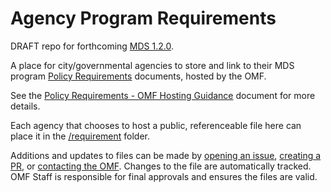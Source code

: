 # Agency Program Requirements

DRAFT repo for forthcoming [MDS 1.2.0](https://github.com/openmobilityfoundation/governance/wiki/Release-1.2.0).

A place for city/governmental agencies to store and link to their MDS program [Policy Requirements](https://github.com/openmobilityfoundation/mobility-data-specification/tree/ms-requirements/policy#public-hosting) documents, hosted by the OMF.

See the [Policy Requirements - OMF Hosting Guidance](https://github.com/openmobilityfoundation/mobility-data-specification/wiki/Policy-Requirements-OMF-Hosting-Guidance) document for more details.

Each agency that chooses to host a public, referenceable file here can place it in the [/requirement](/requirement) folder.

Additions and updates to files can be made by [opening an issue](https://github.com/openmobilityfoundation/agency-program-requirements/issues), [creating a PR](https://github.com/openmobilityfoundation/agency-program-requirements/pulls), or [contacting the OMF](https://www.openmobilityfoundation.org/get-in-touch/). Changes to the file are automatically tracked. OMF Staff is responsible for final approvals and ensures the files are valid.
